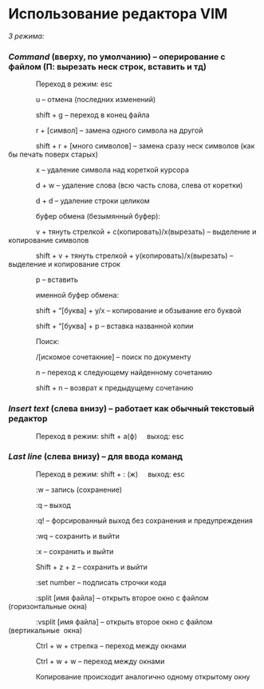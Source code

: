 # **Использование редактора** **VIM**

_3 режима:_

### _Command_ (вверху, по умолчанию) – оперирование с файлом (П: вырезать неск строк, вставить и тд)

              Переход в режим: esc

              u – отмена (последних изменений)

              shift + g – переход в конец файла

              r + [символ] – замена одного символа на другой

              shift + r + [много символов] – замена сразу неск символов (как бы печать поверх старых)

              x – удаление символа над кореткой курсора

              d + w – удаление слова (всю часть слова, слева от коретки)

              d + d – удаление строки целиком

              буфер обмена (безымянный буфер):

              v + тянуть стрелкой + c(копировать)/x(вырезать) – выделение и копирование символов

              shift + v + тянуть стрелкой + y(копировать)/x(вырезать) – выделение и копирование строк

              p – вставить

              именной буфер обмена:

              shift + “[буква] + y/x – копирование и обзывание его буквой

              shift + “[буква] + p – вставка названной копии

              Поиск:

              /[искомое сочетакние] – поиск по документу

              n – переход к следующему найденному сочетанию

              shift + n – возврат к предыдущему сочетанию

### _Insert_ _text_ (слева внизу) – работает как обычный текстовый редактор

              Переход в режим: shift + a(ф)     выход: esc

### _Last_ _line_ (слева внизу) – для ввода команд

              Переход в режим: shift + : (ж)     выход: esc

              :w – запись (сохранение)

              :q – выход

              :q! – форсированный выход без сохранения и предупреждения

              :wq – сохранить и выйти

              :x – сохранить и выйти

              Shift + z + z – сохранить и выйти

              :set number – подписать строчки кода

              :split [имя файла] – открыть второе окно с файлом (горизонтальные окна)

              :vsplit [имя файла] – открыть второе окно с файлом (вертикальные  окна)

              Ctrl + w + стрелка – переход между окнами

              Ctrl + w + w – переход между окнами

              Копирование происходит аналогично одному открытому окну